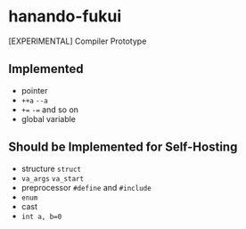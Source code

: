 # hanando-fukui
[EXPERIMENTAL] Compiler Prototype

## Implemented
* pointer
* `++a` `--a`
* `+=` `-=` and so on
* global variable

## Should be Implemented for Self-Hosting
* structure `struct`
* `va_args` `va_start`
* preprocessor `#define` and `#include`
* `enum`
* cast
* `int a, b=0`
